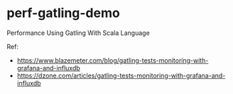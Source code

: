 # perf-gatling-demo
Performance Using Gatling With Scala Language


Ref:
* https://www.blazemeter.com/blog/gatling-tests-monitoring-with-grafana-and-influxdb
* https://dzone.com/articles/gatling-tests-monitoring-with-grafana-and-influxdb

